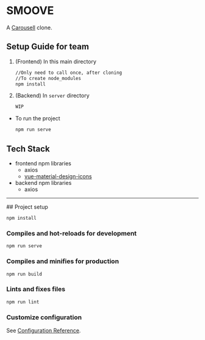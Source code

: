 # SMOOVE

A [Carousell](https://www.carousell.sg/) clone.

## Setup Guide for team

1. (Frontend) In this main directory
    ```Bash
    //Only need to call once, after cloning
    //To create node_modules
    npm install
    ```
2. (Backend) In `server` directory
    ```bash
    WIP
    ```

-   To run the project
    ```Bash
    npm run serve
    ```

## Tech Stack

-   frontend npm libraries
    -   axios
    -   [vue-material-design-icons](https://pictogrammers.com/library/mdi/)
-   backend npm libraries
    -   axios

<hr />
## Project setup

```
npm install
```

### Compiles and hot-reloads for development

```
npm run serve
```

### Compiles and minifies for production

```
npm run build
```

### Lints and fixes files

```
npm run lint
```

### Customize configuration

See [Configuration Reference](https://cli.vuejs.org/config/).
